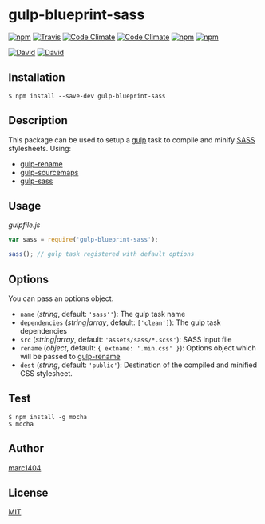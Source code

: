 # gulp-blueprint-sass
[![npm](https://img.shields.io/npm/v/gulp-blueprint-sass.svg?style=flat-square)](https://www.npmjs.com/package/gulp-blueprint-sass)
[![Travis](https://img.shields.io/travis/marc1404/gulp-blueprint-sass.svg?style=flat-square)](https://travis-ci.org/marc1404/gulp-blueprint-sass)
[![Code Climate](https://img.shields.io/codeclimate/github/marc1404/gulp-blueprint-sass.svg?style=flat-square)](https://codeclimate.com/github/marc1404/gulp-blueprint-sass)
[![Code Climate](https://img.shields.io/codeclimate/coverage/github/marc1404/gulp-blueprint-sass.svg?style=flat-square)](https://codeclimate.com/github/marc1404/gulp-blueprint-sass/coverage)
[![npm](https://img.shields.io/npm/l/gulp-blueprint-sass.svg?style=flat-square)](https://github.com/marc1404/gulp-blueprint-sass/blob/master/LICENSE)
[![npm](https://img.shields.io/npm/dm/gulp-blueprint-sass.svg?style=flat-square)](https://www.npmjs.com/package/gulp-blueprint-sass)

[![David](https://img.shields.io/david/marc1404/gulp-blueprint-sass.svg?style=flat-square)](https://github.com/marc1404/gulp-blueprint-sass/blob/master/package.json)
[![David](https://img.shields.io/david/dev/marc1404/gulp-blueprint-sass.svg?style=flat-square)](https://github.com/marc1404/gulp-blueprint-sass/blob/master/package.json)

## Installation
```
$ npm install --save-dev gulp-blueprint-sass
```
  
## Description
This package can be used to setup a [gulp](https://www.npmjs.com/package/gulp) task to compile and minify [SASS](http://sass-lang.com/) stylesheets.
Using:
- [gulp-rename](https://www.npmjs.com/package/gulp-rename)
- [gulp-sourcemaps](https://www.npmjs.com/package/gulp-sourcemaps)
- [gulp-sass](https://www.npmjs.com/package/gulp-sass)

## Usage
*gulpfile.js*
```javascript
var sass = require('gulp-blueprint-sass');

sass(); // gulp task registered with default options
```
  
## Options
You can pass an options object.
- ```name``` (*string*, default: ```'sass''```): The gulp task name
- ```dependencies``` (*string|array*, default: ```['clean']```): The gulp task dependencies
- ```src``` (*string|array*, default: ```'assets/sass/*.scss'```): SASS input file
- ```rename``` (*object*, default: ```{ extname: '.min.css' }```): Options object which will be passed to [gulp-rename](https://www.npmjs.com/package/gulp-rename)
- ```dest``` (*string*, default: ```'public'```): Destination of the compiled and minified CSS stylesheet.

## Test
```
$ npm install -g mocha  
$ mocha
```

## Author
[marc1404](https://github.com/marc1404)

## License
[MIT](https://github.com/marc1404/gulp-blueprint-sass/blob/master/LICENSE)